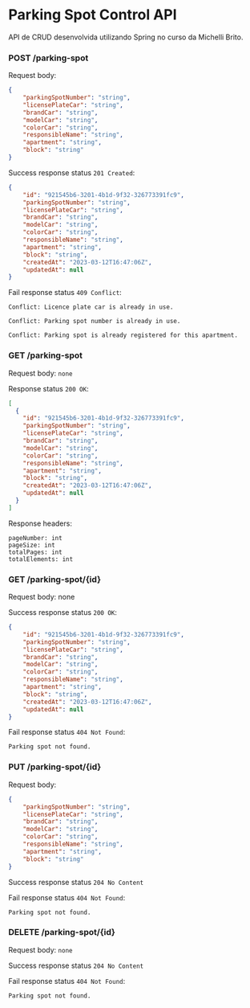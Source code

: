 # Parking Spot Control API

API de CRUD desenvolvida utilizando Spring no curso da Michelli Brito.

### POST /parking-spot

Request body:

```json
{
    "parkingSpotNumber": "string",
    "licensePlateCar": "string",
    "brandCar": "string",
    "modelCar": "string",
    "colorCar": "string",
    "responsibleName": "string",
    "apartment": "string",
    "block": "string"
}
```

Success response status ```201 Created```:

```json
{
    "id": "921545b6-3201-4b1d-9f32-326773391fc9",
    "parkingSpotNumber": "string",
    "licensePlateCar": "string",
    "brandCar": "string",
    "modelCar": "string",
    "colorCar": "string",
    "responsibleName": "string",
    "apartment": "string",
    "block": "string",
    "createdAt": "2023-03-12T16:47:06Z",
    "updatedAt": null
}
```

Fail response status ```409 Conflict```:

```
Conflict: Licence plate car is already in use.
```

```
Conflict: Parking spot number is already in use.
```

```
Conflict: Parking spot is already registered for this apartment.
```

### GET /parking-spot

Request body: ```none```

Response status ```200 OK```:

```json
[
  {
    "id": "921545b6-3201-4b1d-9f32-326773391fc9",
    "parkingSpotNumber": "string",
    "licensePlateCar": "string",
    "brandCar": "string",
    "modelCar": "string",
    "colorCar": "string",
    "responsibleName": "string",
    "apartment": "string",
    "block": "string",
    "createdAt": "2023-03-12T16:47:06Z",
    "updatedAt": null
  }
]
```

Response headers:

```
pageNumber: int
pageSize: int
totalPages: int
totalElements: int
```

### GET /parking-spot/{id}

Request body: none

Success response status ```200 OK```:

```json
{
    "id": "921545b6-3201-4b1d-9f32-326773391fc9",
    "parkingSpotNumber": "string",
    "licensePlateCar": "string",
    "brandCar": "string",
    "modelCar": "string",
    "colorCar": "string",
    "responsibleName": "string",
    "apartment": "string",
    "block": "string",
    "createdAt": "2023-03-12T16:47:06Z",
    "updatedAt": null
}
```

Fail response status ```404 Not Found```:

```
Parking spot not found.
```

### PUT /parking-spot/{id}

Request body:

```json
{
    "parkingSpotNumber": "string",
    "licensePlateCar": "string",
    "brandCar": "string",
    "modelCar": "string",
    "colorCar": "string",
    "responsibleName": "string",
    "apartment": "string",
    "block": "string"
}
```

Success response status ```204 No Content```

Fail response status ```404 Not Found```:

```
Parking spot not found.
```

### DELETE /parking-spot/{id}

Request body: ```none```

Success response status ```204 No Content```

Fail response status ```404 Not Found```:

```
Parking spot not found.
```
